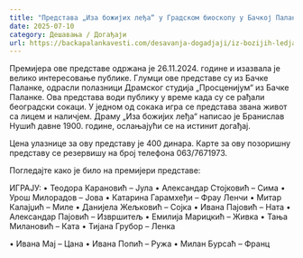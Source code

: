 ```yaml
---
title: "Представа „Иза божијих леђа“ у Градском биоскопу у Бачкој Паланци"
date: 2025-07-10
category: Дешавања / Догађаји
url: https://backapalankavesti.com/desavanja-dogadjaji/iz-bozijih-ledja-predstava-u-bioskopu/
---
```


Премијера ове представе одржана је 26.11.2024. године и изазвала је велико интересовање публике. Глумци ове представе су из Бачке Паланке, одрасли полазници Драмског студија „Просценијум“ из Бачке Паланке. Ова представа води публику у време када су се рађали београдски сокаци. У једном од сокака игра се представа звана живот са лицем и наличјем. Драму „Иза божијих леђа“ написао је Бранислав Нушић давне 1900. године, ослањајући се на истинит догађај.

Цена улазнице за ову представу је 400 динара. Карте за ову позоришну представу се резервишу на број телефона 063/7671973.

Погледајте како је било на премијери представе:

ИГРАЈУ:
• Теодора Карановић – Јула
• Александар Стојковић – Сима
• Урош Милорадов – Јова
• Катарина Гарамхеђи – Фрау Ленчи
• Митар Калајџић – Миле
• Данијела Жељковић – Сојка
• Ивана Пајовић – Ната
• Александар Пајовић – Извршитељ
• Емилија Марицкић – Живка
• Тања Милановић – Ката
• Тијана Грубор – Ленка

• Ивана Мај – Цана
• Ивана Попић – Ружа
• Милан Бурсаћ – Франц
